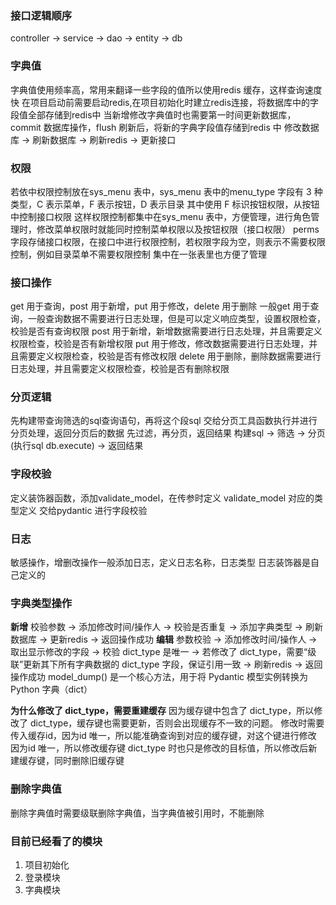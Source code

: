 ### 接口逻辑顺序
controller -> service -> dao -> entity -> db

### 字典值
字典值使用频率高，常用来翻译一些字段的值所以使用redis 缓存，这样查询速度快
在项目启动前需要启动redis,在项目初始化时建立redis连接，将数据库中的字段值全部存储到redis中
当新增修改字典值时也需要第一时间更新数据库，commit 数据库操作，flush 刷新后，将新的字典字段值存储到redis 中
修改数据库 -> 刷新数据库 -> 刷新redis -> 更新接口

### 权限
若依中权限控制放在sys_menu 表中，sys_menu 表中的menu_type 字段有 3 种类型，C 表示菜单，F 表示按钮，D 表示目录
其中使用 F 标识按钮权限，从按钮中控制接口权限
这样权限控制都集中在sys_menu 表中，方便管理，进行角色管理时，修改菜单权限时就能同时控制菜单权限以及按钮权限（接口权限）
perms 字段存储接口权限，在接口中进行权限控制，若权限字段为空，则表示不需要权限控制，例如目录菜单不需要权限控制
集中在一张表里也方便了管理

### 接口操作
get 用于查询，post 用于新增，put 用于修改，delete 用于删除
一般get 用于查询，一般查询数据不需要进行日志处理，但是可以定义响应类型，设置权限检查，校验是否有查询权限
post 用于新增，新增数据需要进行日志处理，并且需要定义权限检查，校验是否有新增权限
put 用于修改，修改数据需要进行日志处理，并且需要定义权限检查，校验是否有修改权限
delete 用于删除，删除数据需要进行日志处理，并且需要定义权限检查，校验是否有删除权限

### 分页逻辑
先构建带查询筛选的sql查询语句，再将这个段sql 交给分页工具函数执行并进行分页处理，返回分页后的数据
先过滤，再分页，返回结果
构建sql -> 筛选 -> 分页(执行sql db.execute) -> 返回结果

### 字段校验
定义装饰器函数，添加validate_model，在传参时定义 validate_model 对应的类型定义
交给pydantic 进行字段校验

### 日志
敏感操作，增删改操作一般添加日志，定义日志名称，日志类型
日志装饰器是自己定义的

### 字典类型操作
**新增**
校验参数 -> 添加修改时间/操作人 -> 校验是否重复 -> 添加字典类型 -> 刷新数据库 -> 更新redis -> 返回操作成功
**编辑**
参数校验 
-> 添加修改时间/操作人 
-> 取出显示修改的字段 
-> 校验 dict_type 是唯一 
-> 若修改了 dict_type，需要“级联”更新其下所有字典数据的 dict_type 字段，保证引用一致 
-> 刷新redis -> 返回操作成功
model_dump() 是一个核心方法，用于将 Pydantic 模型实例转换为Python 字典（dict）

**为什么修改了 dict_type，需要重建缓存**
因为缓存键中包含了 dict_type，所以修改了 dict_type，缓存键也需要更新，否则会出现缓存不一致的问题。
修改时需要传入缓存id，因为id 唯一，所以能准确查询到对应的缓存键，对这个键进行修改
因为id 唯一，所以修改缓存键 dict_type 时也只是修改的目标值，所以修改后新建缓存键，同时删除旧缓存键


### 删除字典值
删除字典值时需要级联删除字典值，当字典值被引用时，不能删除




### 目前已经看了的模块
1. 项目初始化
2. 登录模块
3. 字典模块


